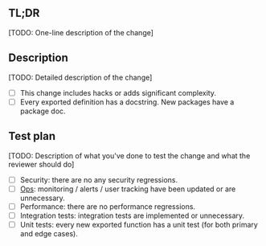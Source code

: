 TL;DR
-----
[TODO: One-line description of the change]

Description
----------
[TODO: Detailed description of the change]

- [ ] This change includes hacks or adds significant complexity.
- [ ] Every exported definition has a docstring. New packages have a package doc.

Test plan
---------
[TODO: Description of what you've done to test the change and what the reviewer should do]

- [ ] Security: there are no any security regressions.
- [ ] [Ops](https://sourcegraph.com/sourcegraph/sourcegraph@master/-/tree/.github/checklist.md#ops): monitoring / alerts / user tracking have been updated or are unnecessary.
- [ ] Performance: there are no performance regressions.
- [ ] Integration tests: integration tests are implemented or unnecessary.
- [ ] Unit tests: every new exported function has a unit test (for both primary and edge cases).
